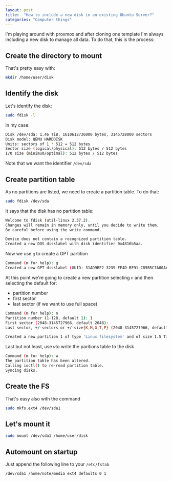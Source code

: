 ```yaml
---
layout: post
title:  "How to include a new disk in an existing Ubuntu Server?"
categories: "Computer things"
---
```


I'm playing around with proxmox and after cloning one template I'm always including a new disk to manage all data. To do that, this is the process:

## Create the directory to mount

That's pretty easy with:

``` bash
mkdir /home/user/disk
```

## Identify the disk

Let's identify the disk:

``` bash
sudo fdisk -l
```

In my case:

``` bash
Disk /dev/sda: 1.46 TiB, 1610612736000 bytes, 3145728000 sectors
Disk model: QEMU HARDDISK
Units: sectors of 1 * 512 = 512 bytes
Sector size (logical/physical): 512 bytes / 512 bytes
I/O size (minimum/optimal): 512 bytes / 512 bytes
```

Note that we want the identifier `/dev/sda`

## Create partition table

As no partitions are listed, we need to create a partition table. To do that:

``` bash
sudo fdisk /dev/sda
```

It says that the disk has no partition table:

``` bash
Welcome to fdisk (util-linux 2.37.2).
Changes will remain in memory only, until you decide to write them.
Be careful before using the write command.

Device does not contain a recognized partition table.
Created a new DOS disklabel with disk identifier 0x4816b5aa.
```

Now we use `g` to create a GPT partition

``` bash
Command (m for help): g
Created a new GPT disklabel (GUID: 31AD9BF2-3239-FE4D-BF91-C85B5C7A80AA).
```

At this point we're going to create a new partition selecting `n` and then selecting the default for:
* partition number
* first sector
* last sector (if we want to use full space)

``` bash
Command (m for help): n
Partition number (1-128, default 1): 1
First sector (2048-3145727966, default 2048):
Last sector, +/-sectors or +/-size{K,M,G,T,P} (2048-3145727966, default 3145727966):

Created a new partition 1 of type 'Linux filesystem' and of size 1.5 TiB.
```

Last but not least, use `w`to write the paritions table to the disk

``` bash
Command (m for help): w
The partition table has been altered.
Calling ioctl() to re-read partition table.
Syncing disks.
```

## Create the FS

That's easy also with the command

``` bash
sudo mkfs.ext4 /dev/sda1
```

## Let's mount it

``` bash
sudo mount /dev/sda1 /home/user/disk
```

## Automount on startup

Just append the following line to your `/etc/fstab`

``` bash
/dev/sda1 /home/note/media ext4 defaults 0 1
```
